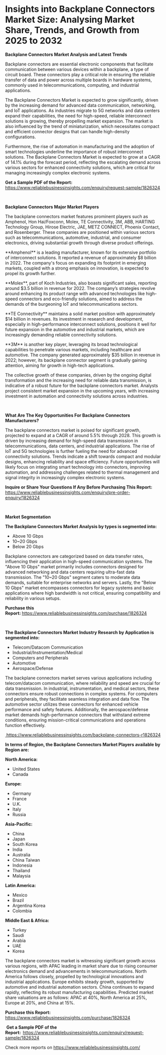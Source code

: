 <p><h1>Insights into Backplane Connectors Market Size: Analysing Market Share, Trends, and Growth from 2025 to 2032</h1></p><p><strong>Backplane Connectors Market Analysis and Latest Trends</strong></p>
<p><p>Backplane connectors are essential electronic components that facilitate communication between various devices within a backplane, a type of circuit board. These connectors play a critical role in ensuring the reliable transfer of data and power across multiple boards in hardware systems, commonly used in telecommunications, computing, and industrial applications.</p><p>The Backplane Connectors Market is expected to grow significantly, driven by the increasing demand for advanced data communication, networking, and IoT applications. As industries migrate to 5G networks and data centers expand their capabilities, the need for high-speed, reliable interconnect solutions is growing, thereby propelling market expansion. The market is also influenced by the trend of miniaturization, which necessitates compact and efficient connector designs that can handle high-density configurations.</p><p>Furthermore, the rise of automation in manufacturing and the adoption of smart technologies underline the importance of robust interconnect solutions. The Backplane Connectors Market is expected to grow at a CAGR of 14.1% during the forecast period, reflecting the escalating demand across various sectors for enhanced connectivity solutions, which are critical for managing increasingly complex electronic systems.</p></p>
<p><strong>Get a Sample PDF of the Report:&nbsp;</strong> <a href="https://www.reliablebusinessinsights.com/enquiry/request-sample/1826324?utm_campaign=2768&utm_medium=2&utm_source=Github&utm_content=ia&utm_term=06042025&utm_id=backplane-connectors">https://www.reliablebusinessinsights.com/enquiry/request-sample/1826324</a></p>
<p>&nbsp;</p>
<p><strong>Backplane Connectors Major Market Players</strong></p>
<p><p>The backplane connectors market features prominent players such as Amphenol, Hon Hai/Foxconn, Molex, TE Connectivity, 3M, ABB, HARTING Technology Group, Hirose Electric, JAE, METZ CONNECT, Phoenix Contact, and Rosenberger. These companies are positioned within various sectors such as telecommunications, automotive, industrial, and consumer electronics, driving substantial growth through diverse product offerings.</p><p>**Amphenol** is a leading manufacturer, known for its extensive portfolio of interconnect solutions. It reported a revenue of approximately $8 billion in 2022. The company's focus on expanding its footprint in emerging markets, coupled with a strong emphasis on innovation, is expected to propel its growth further.</p><p>**Molex**, part of Koch Industries, also boasts significant sales, reporting around $3.5 billion in revenue for 2022. The company’s strategies revolve around enhancing its product range with advanced technologies like high-speed connectors and eco-friendly solutions, aimed to address the demands of the burgeoning IoT and telecommunications sectors.</p><p>**TE Connectivity** maintains a solid market position with approximately $14 billion in revenues. Its investment in research and development, especially in high-performance interconnect solutions, positions it well for future expansion in the automotive and industrial markets, which are increasingly demanding reliable connectivity solutions.</p><p>**3M** is another key player, leveraging its broad technological capabilities to penetrate various markets, including healthcare and automotive. The company generated approximately $35 billion in revenue in 2022; however, its backplane connector segment is gradually gaining attention, aiming for growth in high-tech applications.</p><p>The collective growth of these companies, driven by the ongoing digital transformation and the increasing need for reliable data transmission, is indicative of a robust future for the backplane connectors market. Analysts project consistent market expansion in the upcoming years, with increasing investment in automation and connectivity solutions across industries.</p></p>
<p>&nbsp;</p>
<p><strong>What Are The Key Opportunities For Backplane Connectors Manufacturers?</strong></p>
<p><p>The backplane connectors market is poised for significant growth, projected to expand at a CAGR of around 5.5% through 2028. This growth is driven by increasing demand for high-speed data transmission in telecommunications, data centers, and industrial applications. The rise of IoT and 5G technologies is further fueling the need for advanced connectivity solutions. Trends indicate a shift towards compact and modular designs, enhancing reliability and space efficiency. Future opportunities will likely focus on integrating smart technology into connectors, improving automation, and addressing challenges related to thermal management and signal integrity in increasingly complex electronic systems.</p></p>
<p><strong>Inquire or Share Your Questions If Any Before Purchasing This Report:</strong> <a href="https://www.reliablebusinessinsights.com/enquiry/pre-order-enquiry/1826324?utm_campaign=2768&utm_medium=2&utm_source=Github&utm_content=ia&utm_term=06042025&utm_id=backplane-connectors">https://www.reliablebusinessinsights.com/enquiry/pre-order-enquiry/1826324</a></p>
<p>&nbsp;</p>
<p><strong>Market Segmentation</strong></p>
<p><strong>The Backplane Connectors Market Analysis by types is segmented into:</strong></p>
<p><ul><li>Above 10 Gbps</li><li>10~20 Gbps</li><li>Below 20 Gbps</li></ul></p>
<p><p>Backplane connectors are categorized based on data transfer rates, influencing their application in high-speed communication systems. The "Above 10 Gbps" market primarily includes connectors designed for advanced networking and data centers requiring ultra-fast data transmission. The "10~20 Gbps" segment caters to moderate data demands, suitable for enterprise networks and servers. Lastly, the "Below 10 Gbps" market encompasses connectors for legacy systems and basic applications where high bandwidth is not critical, ensuring compatibility and reliability in various setups.</p></p>
<p><strong>Purchase this Report:&nbsp;</strong><a href="https://www.reliablebusinessinsights.com/purchase/1826324?utm_campaign=2768&utm_medium=2&utm_source=Github&utm_content=ia&utm_term=06042025&utm_id=backplane-connectors">https://www.reliablebusinessinsights.com/purchase/1826324</a></p>
<p>&nbsp;</p>
<p><strong>The Backplane Connectors Market Industry Research by Application is segmented into:</strong></p>
<p><ul><li>Telecom/Datacom Communication</li><li>Industrial/Instrumentation/Medical</li><li>Computers and Peripherals</li><li>Automotive</li><li>Aerospace/Defense</li></ul></p>
<p><p>The backplane connectors market serves various applications including telecom/datacom communication, where reliability and speed are crucial for data transmission. In industrial, instrumentation, and medical sectors, these connectors ensure robust connections in complex systems. For computers and peripherals, they facilitate seamless integration and data flow. The automotive sector utilizes these connectors for enhanced vehicle performance and safety features. Additionally, the aerospace/defense market demands high-performance connectors that withstand extreme conditions, ensuring mission-critical communications and operations function effectively.</p></p>
<p><a href="https://www.reliablebusinessinsights.com/backplane-connectors-r1826324?utm_campaign=2768&utm_medium=2&utm_source=Github&utm_content=ia&utm_term=06042025&utm_id=backplane-connectors">&nbsp;https://www.reliablebusinessinsights.com/backplane-connectors-r1826324</a></p>
<p><strong>In terms of Region, the Backplane Connectors Market Players available by Region are:</strong></p>
<p>
    <p> <strong> North America: </strong>
        <ul>
            <li>United States</li>
            <li>Canada</li>
        </ul>
        </p> 
    <p> <strong> Europe: </strong>
        <ul>
            <li>Germany</li>
            <li>France</li>
            <li>U.K.</li>
            <li>Italy</li>
            <li>Russia</li>
        </ul>
        </p> 
    <p> <strong> Asia-Pacific: </strong>
        <ul>
            <li>China</li>
            <li>Japan</li>
            <li>South Korea</li>
            <li>India</li>
            <li>Australia</li>
            <li>China Taiwan</li>
            <li>Indonesia</li>
            <li>Thailand</li>
            <li>Malaysia</li>
        </ul>
        </p> 
    <p> <strong> Latin America: </strong>
        <ul>
            <li>Mexico</li>
            <li>Brazil</li>
            <li>Argentina Korea</li>
            <li>Colombia</li>
        </ul>
        </p> 
    <p> <strong> Middle East & Africa: </strong>
        <ul>
            <li>Turkey</li>
            <li>Saudi</li>
            <li>Arabia</li>
            <li>UAE</li>
            <li>Korea</li>
        </ul>
    </p>
    </p>
<p><p>The backplane connectors market is witnessing significant growth across various regions, with APAC leading in market share due to rising consumer electronics demand and advancements in telecommunications. North America follows closely, propelled by technological innovations and industrial applications. Europe exhibits steady growth, supported by automotive and industrial automation sectors. China continues to expand rapidly, reflecting its robust manufacturing capabilities. Predicted market share valuations are as follows: APAC at 40%, North America at 25%, Europe at 20%, and China at 15%.</p></p>
<p><strong>Purchase this Report: </strong><a href="https://www.reliablebusinessinsights.com/purchase/1826324?utm_campaign=2768&utm_medium=2&utm_source=Github&utm_content=ia&utm_term=06042025&utm_id=backplane-connectors">https://www.reliablebusinessinsights.com/purchase/1826324</a></p>
<p>&nbsp;<strong>Get a Sample PDF of the Report:&nbsp;&nbsp;</strong><a href="https://www.reliablebusinessinsights.com/enquiry/request-sample/1826324?utm_campaign=2768&utm_medium=2&utm_source=Github&utm_content=ia&utm_term=06042025&utm_id=backplane-connectors">https://www.reliablebusinessinsights.com/enquiry/request-sample/1826324</a></p>
<p><strong></strong></p>
<p>Check more reports on <a href="https://www.reliablebusinessinsights.com/?utm_campaign=2768&utm_medium=2&utm_source=Github&utm_content=ia&utm_term=06042025&utm_id=backplane-connectors">https://www.reliablebusinessinsights.com/</a></p>